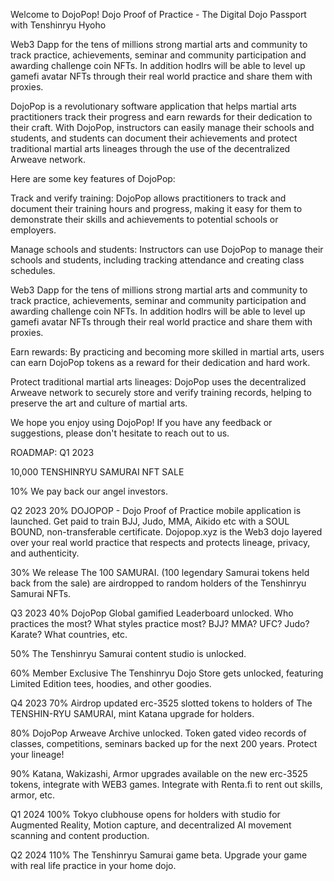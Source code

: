 
Welcome to DojoPop!   Dojo Proof of Practice - The Digital Dojo Passport with Tenshinryu Hyoho

Web3 Dapp for the tens of millions strong martial arts and community to track practice, achievements, seminar and community participation and awarding challenge coin NFTs. In addition hodlrs will be able to level up gamefi avatar NFTs through their real world practice and share them with proxies.


DojoPop is a revolutionary software application that helps martial arts practitioners track their progress and earn rewards for their dedication to their craft. With DojoPop, instructors can easily manage their schools and students, and students can document their achievements and protect traditional martial arts lineages through the use of the decentralized Arweave network.

Here are some key features of DojoPop:

Track and verify training: DojoPop allows practitioners to track and document their training hours and progress, making it easy for them to demonstrate their skills and achievements to potential schools or employers.

Manage schools and students: Instructors can use DojoPop to manage their schools and students, including tracking attendance and creating class schedules.

Web3 Dapp for the tens of millions strong martial arts and community to track practice, achievements, seminar and community participation and awarding challenge coin NFTs. In addition hodlrs will be able to level up gamefi avatar NFTs through their real world practice and share them with proxies.

Earn rewards: By practicing and becoming more skilled in martial arts, users can earn DojoPop tokens as a reward for their dedication and hard work.

Protect traditional martial arts lineages: DojoPop uses the decentralized Arweave network to securely store and verify training records, helping to preserve the art and culture of martial arts.

We hope you enjoy using DojoPop! If you have any feedback or suggestions, please don't hesitate to reach out to us.


ROADMAP:
Q1 2023 

10,000 TENSHINRYU SAMURAI NFT SALE

10% We pay back our angel investors.

Q2 2023
20%  DOJOPOP - Dojo Proof of Practice mobile application is launched. Get paid to train BJJ, Judo, MMA, Aikido etc with a SOUL BOUND, non-transferable certificate. Dojopop.xyz is the Web3 dojo layered over your real world practice that respects and protects lineage, privacy, and authenticity.

30% We release The 100 SAMURAI. (100 legendary Samurai tokens held back from the sale) are airdropped to random holders of  the Tenshinryu Samurai NFTs.

Q3 2023
 40%  DojoPop Global gamified Leaderboard unlocked. Who practices the most? What styles practice most? BJJ? MMA? UFC? Judo? Karate? What countries, etc. 

50% The Tenshinryu Samurai content studio is unlocked. 

60% Member Exclusive The Tenshinryu Dojo Store gets unlocked, featuring Limited Edition tees, hoodies, and other goodies.

Q4 2023
70% Airdrop updated erc-3525 slotted tokens to holders of The TENSHIN-RYU SAMURAI, mint Katana upgrade for holders.

80% DojoPop Arweave Archive unlocked. Token gated video records of classes, competitions, seminars backed up for the next 200 years. Protect your lineage!

90% Katana, Wakizashi, Armor upgrades available on the new erc-3525 tokens, integrate with WEB3 games. Integrate with Renta.fi to rent out skills, armor, etc.

Q1 2024
100% Tokyo clubhouse opens for holders with studio for Augmented Reality, Motion capture, and decentralized AI movement scanning and content production.

Q2 2024
110% The Tenshinryu Samurai game beta. Upgrade your game with real life practice in your home dojo.
